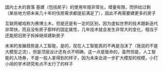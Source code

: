 国内土木的衰落
基建（包括房子）的使用年限非常长，增量有限，而供给过剩（某些地方把未来几十年的住房需求都提前满足了），因此不再需要建更多的房子

互联网被戏称为赛博土木，但是还是有一定的区别，因为虚拟世界的技术跟新迭代非常快，而且没有房子那样的固定属性，几年技术就会发生非常大的变化，相当于还能把旧房子拆掉继续建新房子

未来的发展趋势是人工智能，是的，现在人工智能真的不再是泡沫了（我说的不是大模型之流），但是顶层设计还有点不明确，这一点是致命的，虽然但是，人工智能的入场券，不是一般人拿得到的样子，因为未来会进一步扩大模型的规模，小打小闹的学术研究有点不太行了的样子
